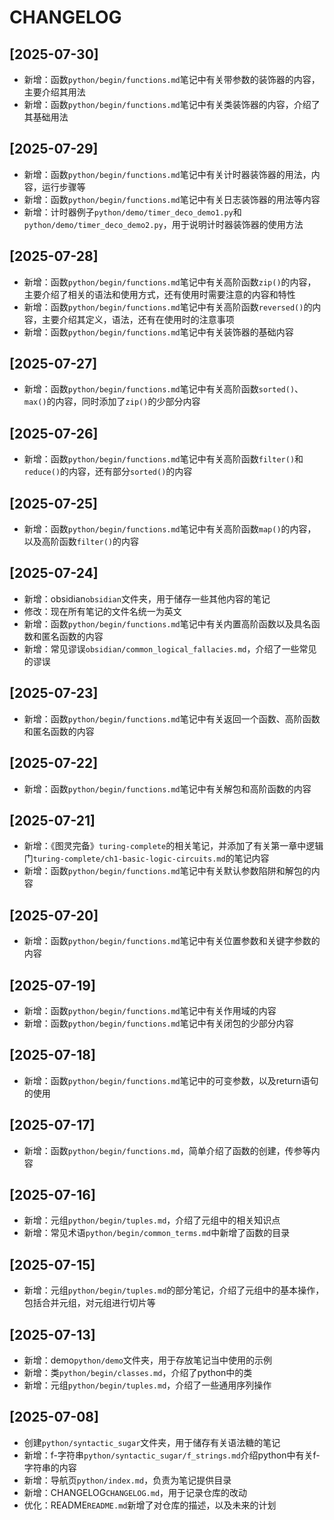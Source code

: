 # CHANGELOG

## [2025-07-30]
- 新增：函数`python/begin/functions.md`笔记中有关带参数的装饰器的内容，主要介绍其用法
- 新增：函数`python/begin/functions.md`笔记中有关类装饰器的内容，介绍了其基础用法

## [2025-07-29]
- 新增：函数`python/begin/functions.md`笔记中有关计时器装饰器的用法，内容，运行步骤等
- 新增：函数`python/begin/functions.md`笔记中有关日志装饰器的用法等内容
- 新增：计时器例子`python/demo/timer_deco_demo1.py`和`python/demo/timer_deco_demo2.py`，用于说明计时器装饰器的使用方法

## [2025-07-28]
- 新增：函数`python/begin/functions.md`笔记中有关高阶函数`zip()`的内容，主要介绍了相关的语法和使用方式，还有使用时需要注意的内容和特性
- 新增：函数`python/begin/functions.md`笔记中有关高阶函数`reversed()`的内容，主要介绍其定义，语法，还有在使用时的注意事项
- 新增：函数`python/begin/functions.md`笔记中有关装饰器的基础内容

## [2025-07-27]
- 新增：函数`python/begin/functions.md`笔记中有关高阶函数`sorted()`、`max()`的内容，同时添加了`zip()`的少部分内容

## [2025-07-26]
- 新增：函数`python/begin/functions.md`笔记中有关高阶函数`filter()`和`reduce()`的内容，还有部分`sorted()`的内容

## [2025-07-25]
- 新增：函数`python/begin/functions.md`笔记中有关高阶函数`map()`的内容，以及高阶函数`filter()`的内容

## [2025-07-24]
- 新增：obsidian`obsidian`文件夹，用于储存一些其他内容的笔记
- 修改：现在所有笔记的文件名统一为英文
- 新增：函数`python/begin/functions.md`笔记中有关内置高阶函数以及具名函数和匿名函数的内容
- 新增：常见谬误`obsidian/common_logical_fallacies.md`，介绍了一些常见的谬误
  
## [2025-07-23]
- 新增：函数`python/begin/functions.md`笔记中有关返回一个函数、高阶函数和匿名函数的内容

## [2025-07-22]
- 新增：函数`python/begin/functions.md`笔记中有关解包和高阶函数的内容

## [2025-07-21]
- 新增：《图灵完备》`turing-complete`的相关笔记，并添加了有关第一章中逻辑门`turing-complete/ch1-basic-logic-circuits.md`的笔记内容
- 新增：函数`python/begin/functions.md`笔记中有关默认参数陷阱和解包的内容

## [2025-07-20]
- 新增：函数`python/begin/functions.md`笔记中有关位置参数和关键字参数的内容

## [2025-07-19]
- 新增：函数`python/begin/functions.md`笔记中有关作用域的内容
- 新增：函数`python/begin/functions.md`笔记中有关闭包的少部分内容

## [2025-07-18]
- 新增：函数`python/begin/functions.md`笔记中的可变参数，以及return语句的使用

## [2025-07-17]
- 新增：函数`python/begin/functions.md`，简单介绍了函数的创建，传参等内容

## [2025-07-16]
- 新增：元组`python/begin/tuples.md`，介绍了元组中的相关知识点
- 新增：常见术语`python/begin/common_terms.md`中新增了函数的目录

## [2025-07-15]
- 新增：元组`python/begin/tuples.md`的部分笔记，介绍了元组中的基本操作，包括合并元组，对元组进行切片等

## [2025-07-13]
- 新增：demo`python/demo`文件夹，用于存放笔记当中使用的示例
- 新增：类`python/begin/classes.md`，介绍了python中的类
- 新增：元组`python/begin/tuples.md`，介绍了一些通用序列操作

## [2025-07-08]
- 创建`python/syntactic_sugar`文件夹，用于储存有关语法糖的笔记
- 新增：f-字符串`python/syntactic_sugar/f_strings.md`介绍python中有关f-字符串的内容
- 新增：导航页`python/index.md`，负责为笔记提供目录
- 新增：CHANGELOG`CHANGELOG.md`，用于记录仓库的改动
- 优化：README`README.md`新增了对仓库的描述，以及未来的计划
